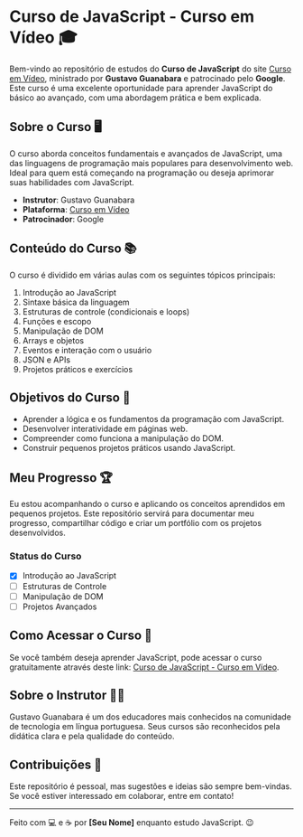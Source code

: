 # Curso de JavaScript - Curso em Vídeo 🎓

Bem-vindo ao repositório de estudos do **Curso de JavaScript** do site [Curso em Vídeo](https://www.cursoemvideo.com/curso/javascript/), ministrado por **Gustavo Guanabara** e patrocinado pelo **Google**. Este curso é uma excelente oportunidade para aprender JavaScript do básico ao avançado, com uma abordagem prática e bem explicada.

## Sobre o Curso 🖥️

O curso aborda conceitos fundamentais e avançados de JavaScript, uma das linguagens de programação mais populares para desenvolvimento web. Ideal para quem está começando na programação ou deseja aprimorar suas habilidades com JavaScript.

- **Instrutor**: Gustavo Guanabara
- **Plataforma**: [Curso em Vídeo](https://www.cursoemvideo.com)
- **Patrocinador**: Google

## Conteúdo do Curso 📚

O curso é dividido em várias aulas com os seguintes tópicos principais:

1. Introdução ao JavaScript
2. Sintaxe básica da linguagem
3. Estruturas de controle (condicionais e loops)
4. Funções e escopo
5. Manipulação de DOM
6. Arrays e objetos
7. Eventos e interação com o usuário
8. JSON e APIs
9. Projetos práticos e exercícios

## Objetivos do Curso 🎯

- Aprender a lógica e os fundamentos da programação com JavaScript.
- Desenvolver interatividade em páginas web.
- Compreender como funciona a manipulação do DOM.
- Construir pequenos projetos práticos usando JavaScript.

## Meu Progresso 🏆

Eu estou acompanhando o curso e aplicando os conceitos aprendidos em pequenos projetos. Este repositório servirá para documentar meu progresso, compartilhar código e criar um portfólio com os projetos desenvolvidos.

### Status do Curso

- [x] Introdução ao JavaScript
- [ ] Estruturas de Controle
- [ ] Manipulação de DOM
- [ ] Projetos Avançados

## Como Acessar o Curso 🔗

Se você também deseja aprender JavaScript, pode acessar o curso gratuitamente através deste link: [Curso de JavaScript - Curso em Vídeo](https://www.cursoemvideo.com/curso/javascript/).

## Sobre o Instrutor 👨‍🏫

Gustavo Guanabara é um dos educadores mais conhecidos na comunidade de tecnologia em língua portuguesa. Seus cursos são reconhecidos pela didática clara e pela qualidade do conteúdo.

## Contribuições 🚀

Este repositório é pessoal, mas sugestões e ideias são sempre bem-vindas. Se você estiver interessado em colaborar, entre em contato!

---

Feito com 💻 e ☕ por **[Seu Nome]** enquanto estudo JavaScript. 😉
